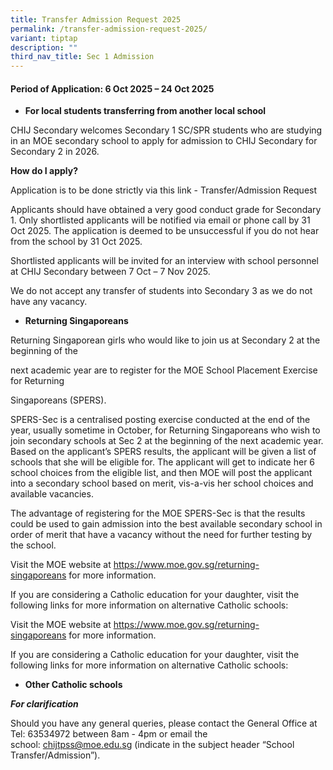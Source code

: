 ```yaml
---
title: Transfer Admission Request 2025
permalink: /transfer-admission-request-2025/
variant: tiptap
description: ""
third_nav_title: Sec 1 Admission
---
```

<h4><strong>Period of Application: 6 Oct 2025 – 24 Oct 2025</strong></h4>
<ul data-tight="true" class="tight">
<li>
<p><strong> For local students transferring from another local school</strong>
</p>
</li>
</ul>
<p>CHIJ Secondary welcomes Secondary 1 SC/SPR students who are studying in
an MOE secondary school to apply for admission to CHIJ Secondary for Secondary
2 in 2026.</p>
<p><strong>How do I apply?</strong>
</p>
<p>Application is to be done strictly via this link - Transfer/Admission
Request</p>
<p>Applicants should have obtained a very good conduct grade for Secondary
1. Only shortlisted applicants will be notified via email or phone call
by 31 Oct 2025. The application is deemed to be unsuccessful if you do
not hear from the school by 31 Oct 2025.</p>
<p>Shortlisted applicants will be invited for an interview with school personnel
at CHIJ Secondary between 7 Oct – 7 Nov 2025.</p>
<p>We do not accept any transfer of students into Secondary 3 as we do not
have any vacancy.</p>
<ul data-tight="true" class="tight">
<li>
<p><strong> Returning Singaporeans</strong>
</p>
</li>
</ul>
<p>Returning Singaporean girls who would like to join us at Secondary 2 at
the beginning of the</p>
<p>next academic year are to register for the MOE&nbsp;School Placement Exercise
for Returning</p>
<p>Singaporeans (SPERS).</p>
<p>SPERS-Sec is a centralised posting exercise conducted at the end of the
year, usually sometime in October, for Returning Singaporeans who wish
to join secondary schools at Sec 2 at the beginning of the next academic
year. Based on the applicant’s SPERS results, the applicant will be given
a list of schools that she will be eligible for. The applicant will get
to indicate her 6 school choices from the eligible list, and then MOE will
post the applicant into a secondary school based on merit, vis-a-vis her
school choices and available vacancies.</p>
<p>The advantage of registering for the MOE SPERS-Sec is that the results
could be used to gain admission into the best available secondary school
in order of merit that have a vacancy without the need for further testing
by the school.</p>
<p>Visit the MOE website at&nbsp;<a href="https://www.moe.gov.sg/returning-singaporeans" rel="noopener noreferrer nofollow" target="_blank">https://www.moe.gov.sg/returning-singaporeans</a>&nbsp;for
more information.</p>
<p>If you are considering a Catholic education for your daughter, visit the
following links for more information on alternative Catholic schools:</p>
<p>Visit the MOE website at&nbsp;<a href="https://www.moe.gov.sg/returning-singaporeans" rel="noopener noreferrer nofollow" target="_blank">https://www.moe.gov.sg/returning-singaporeans</a>&nbsp;for
more information.</p>
<p>If you are considering a Catholic education for your daughter, visit the
following links for more information on alternative Catholic schools:</p>
<ul data-tight="true" class="tight">
<li>
<p><strong>Other Catholic schools</strong>
</p>
</li>
</ul>
<p><strong><em>For clarification</em></strong>
</p>
<p>Should you have any general queries, please contact the General Office
at Tel: 63534972 between 8am - 4pm or email the school:&nbsp;<a href="mailto:chijtpss@moe.edu.sg" rel="noopener noreferrer nofollow" target="_blank">chijtpss@moe.edu.sg</a>&nbsp;(indicate
in the subject header “School Transfer/Admission”).</p>